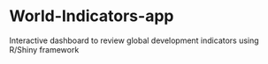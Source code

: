 # World-Indicators-app
Interactive dashboard to review global development indicators using R/Shiny framework
